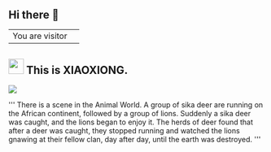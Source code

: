 <h2> 
  Hi there 👋
  <table>
    <tr>
      <td>You are visitor</td>
      <td><img src="https://profile-counter.glitch.me/NOhsueh/count.svg" alt="" /></td>
    </tr>
  </table>
</h2>

<h2>
  <img src="https://emojis.slackmojis.com/emojis/images/1495224255/2288/christmas_parrot.gif?1495224255" width="30"/>
  This is XIAOXIONG.
</h2>

<p>
  <img src="https://github-readme-stats.vercel.app/api?username=NOhsueh&bg_color=45,E76544,8F4E92&title_color=FFFFFF&text_color=FFFFFF&icon_color=FFFFFF&show_icons=true&hide_border=true">
</p>

'''
There is a scene in the Animal World. A group of sika deer are running on the African continent, followed by a group of lions. Suddenly a sika deer was caught, and the lions began to enjoy it. The herds of deer found that after a deer was caught, they stopped running and watched the lions gnawing at their fellow clan, day after day, until the earth was destroyed.
'''
